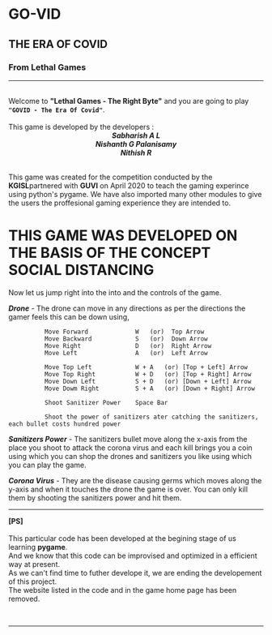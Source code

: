 # GO-VID
## THE ERA OF COVID
### From Lethal Games
<hr>
<br>
Welcome to <b>"Lethal Games - The Right Byte"</b> and you are going to play <code><b>"GOVID - The Era Of Covid"</b></code>.<br>
<br> 
This game is developed by the developers :
<center><b><i>
      Sabharish A L <br>
      Nishanth G Palanisamy<br>
      Nithish R 
      </i></b>
</center><br>

This game was created for the competition conducted by the <b>KGISL</b>partnered with <b>GUVI</b> on April 2020 to teach the gaming experince using python's pygame. We have also imported many other modules to give the users the 
proffesional gaming experience they are intended to.
<br>

# THIS GAME WAS DEVELOPED ON THE BASIS OF THE CONCEPT SOCIAL DISTANCING

Now let us jump right into the into and the controls of the game. <br>

<i><b>Drone</b></i> - The drone can move in any directions as per the directions the gamer feels this can be down using, <br>

              Move Forward             W   (or)  Top Arrow
              Move Backward            S   (or)  Down Arrow
              Move Right               D   (or)  Right Arrow 
              Move Left                A   (or)  Left Arrow
              
              Move Top Left            W + A   (or) [Top + Left] Arrow  
              Move Top Right           W + D   (or) [Top + Right] Arrow 
              Move Down Left           S + D   (or) [Down + Left] Arrow 
              Move Dowm Right          S + A   (or) [Down + Right] Arrow 

              Shoot Sanitizer Power    Space Bar
              
              Shoot the power of sanitizers ater catching the sanitizers, each bullet costs hundred power
             

<i><b>Sanitizers Power</b></i> - The sanitizers bullet move along the x-axis from the place you shoot to attack the corona virus and each kill brings you a coin
using which you can shop the drones and sanitizers you like using which you can play the game.

<i><b>Corona Virus</b></i> - They are the disease causing germs which moves along the y-axis and when it touches the drone the game is over. You can only
kill them by shooting the sanitizers power and hit them.

---

<b>[PS]</b><br><br>
This particular code has been developed at the begining stage of us learning <b>pygame</b>.<br>
And we know that this code can be improvised and optimized in a efficient way at present.<br>
As we can't find time to futher develope it, we are ending the developement of this project.<br>
The website listed in the code and in the game home page has been removed. 

<br>

---
